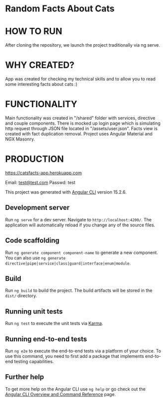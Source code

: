 # Random Facts About Cats

# HOW TO RUN
After cloning the repository, we launch the project traditionally via ng serve.

# WHY CREATED?
App was created for checking my technical skills and to allow you to read some interesting facts about cats :)

# FUNCTIONALITY
Main functionality was created in "/shared" folder with services, directive and couple components. 
There is mocked up login page which is simulating http request through JSON file located in "/assets/user.json".
Facts view is created with fact duplication removal.
Project uses Angular Material and NGX Masonry.

# PRODUCTION
https://catsfacts-app.herokuapp.com

Email: test@test.com
Passwd: test


This project was generated with [Angular CLI](https://github.com/angular/angular-cli) version 15.2.6.

## Development server

Run `ng serve` for a dev server. Navigate to `http://localhost:4200/`. The application will automatically reload if you change any of the source files.

## Code scaffolding

Run `ng generate component component-name` to generate a new component. You can also use `ng generate directive|pipe|service|class|guard|interface|enum|module`.

## Build

Run `ng build` to build the project. The build artifacts will be stored in the `dist/` directory.

## Running unit tests

Run `ng test` to execute the unit tests via [Karma](https://karma-runner.github.io).

## Running end-to-end tests

Run `ng e2e` to execute the end-to-end tests via a platform of your choice. To use this command, you need to first add a package that implements end-to-end testing capabilities.

## Further help

To get more help on the Angular CLI use `ng help` or go check out the [Angular CLI Overview and Command Reference](https://angular.io/cli) page.
